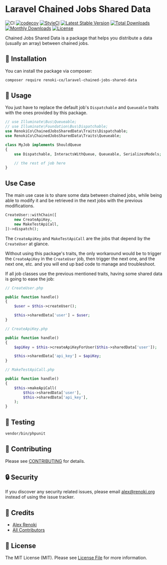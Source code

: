 Laravel Chained Jobs Shared Data
================================

![CI](https://github.com/renoki-co/laravel-chained-jobs-shared-data/workflows/CI/badge.svg?branch=master)
[![codecov](https://codecov.io/gh/renoki-co/laravel-chained-jobs-shared-data/branch/master/graph/badge.svg)](https://codecov.io/gh/renoki-co/laravel-chained-jobs-shared-data/branch/master)
[![StyleCI](https://github.styleci.io/repos/273061597/shield?branch=master)](https://github.styleci.io/repos/273061597)
[![Latest Stable Version](https://poser.pugx.org/renoki-co/laravel-chained-jobs-shared-data/v/stable)](https://packagist.org/packages/renoki-co/laravel-chained-jobs-shared-data)
[![Total Downloads](https://poser.pugx.org/renoki-co/laravel-chained-jobs-shared-data/downloads)](https://packagist.org/packages/renoki-co/laravel-chained-jobs-shared-data)
[![Monthly Downloads](https://poser.pugx.org/renoki-co/laravel-chained-jobs-shared-data/d/monthly)](https://packagist.org/packages/renoki-co/laravel-chained-jobs-shared-data)
[![License](https://poser.pugx.org/renoki-co/laravel-chained-jobs-shared-data/license)](https://packagist.org/packages/renoki-co/laravel-chained-jobs-shared-data)

Chained Jobs Shared Data is a package that helps you distribute a data (usually an array) between chained jobs.

## 🚀 Installation

You can install the package via composer:

```bash
composer require renoki-co/laravel-chained-jobs-shared-data
```

## 🙌 Usage

You just have to replace the default job's `Dispatchable` and `Queueable` traits with the ones provided by this package.

``` php
// use Illuminate\Bus\Queueable;
// use Illuminate\Foundation\Bus\Dispatchable;
use RenokiCo\ChainedJobsSharedData\Traits\Dispatchable;
use RenokiCo\ChainedJobsSharedData\Traits\Queueable;

class MyJob implements ShouldQueue
{
    use Dispatchable, InteractsWithQueue, Queueable, SerializesModels;

    // the rest of job here
}
```

## Use Case

The main use case is to share some data between chained jobs, while being able to modify it and be retrieved in the next jobs with the previous modifications.

```php
CreateUser::withChain([
    new CreateApiKey,
    new MakeTestApiCall,
])->dispatch();
```

The `CreateApiKey` and `MakeTestApiCall` are the jobs that depend by the `CreateUser` at glance.

Without using this package's traits, the only workaround would be to trigger the ```CreateApiKey``` in the `CreateUser` job, then trigger the next one, and the next one, etc. and you will end up bad code to manage and troubleshoot.

If all job classes use the previous mentioned traits, having some shared data is going to ease the job:

```php
// CreateUser.php

public function handle()
{
    $user = $this->createUser();

    $this->sharedData['user'] = $user;
}
```

```php
// CreateApiKey.php

public function handle()
{
    $apiKey = $this->createApiKeyForUser($this->sharedData['user']);

    $this->sharedData['api_key'] = $apiKey;
}
```

```php
// MakeTestApiCall.php

public function handle()
{
    $this->makeApiCall(
        $this->sharedData['user'],
        $this->sharedData['api_key'],
    );
}
```

## 🐛 Testing

``` bash
vendor/bin/phpunit
```

## 🤝 Contributing

Please see [CONTRIBUTING](CONTRIBUTING.md) for details.

## 🔒  Security

If you discover any security related issues, please email alex@renoki.org instead of using the issue tracker.

## 🎉 Credits

- [Alex Renoki](https://github.com/rennokki)
- [All Contributors](../../contributors)

## 📄 License

The MIT License (MIT). Please see [License File](LICENSE) for more information.
